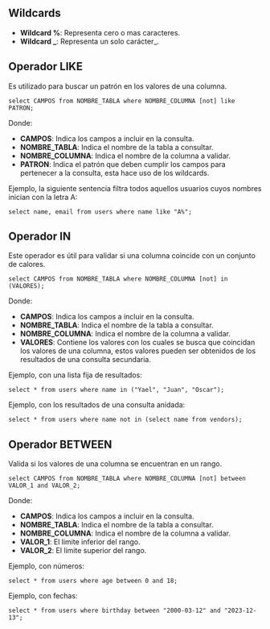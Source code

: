 ## Wildcards

- **Wildcard %**: Representa cero o mas caracteres.
- **Wildcard _**: Representa un solo carácter_.
## Operador LIKE

Es utilizado para buscar un patrón en los valores de una columna.

```
select CAMPOS from NOMBRE_TABLA where NOMBRE_COLUMNA [not] like PATRON;
```

Donde:

- **CAMPOS**: Indica los campos a incluir en la consulta.
- **NOMBRE_TABLA**: Indica el nombre de la tabla a consultar.
- **NOMBRE_COLUMNA**: Indica el nombre de la columna a validar.
- **PATRON**: Indica el patrón que deben cumplir los campos para pertenecer a la consulta, esta hace uso de los wildcards.

Ejemplo, la siguiente sentencia filtra todos aquellos usuarios cuyos nombres inician con la letra A:

```
select name, email from users where name like "A%";
```
## Operador IN

Este operador es útil para validar si una columna coincide con un conjunto de calores.

```
select CAMPOS from NOMBRE_TABLA where NOMBRE_COLUMNA [not] in (VALORES);
```

Donde:

- **CAMPOS**: Indica los campos a incluir en la consulta.
- **NOMBRE_TABLA**: Indica el nombre de la tabla a consultar.
- **NOMBRE_COLUMNA**: Indica el nombre de la columna a validar.
- **VALORES**: Contiene los valores con los cuales se busca que coincidan los valores de una columna, estos valores pueden ser obtenidos de los resultados de una consulta secundaria.

Ejemplo, con una lista fija de resultados:

```
select * from users where name in ("Yael", "Juan", "Oscar");
```

Ejemplo, con los resultados de una consulta anidada:

```
select * from users where name not in (select name from vendors);
```
## Operador BETWEEN

Valida si los valores de una columna se encuentran en un rango.

```
select CAMPOS from NOMBRE_TABLA where NOMBRE_COLUMNA [not] between VALOR_1 and VALOR_2;
```

Donde:

- **CAMPOS**: Indica los campos a incluir en la consulta.
- **NOMBRE_TABLA**: Indica el nombre de la tabla a consultar.
- **NOMBRE_COLUMNA**: Indica el nombre de la columna a validar.
- **VALOR_1**: El limite inferior del rango.
- **VALOR_2**: El limite superior del rango.

Ejemplo, con números:

```
select * from users where age between 0 and 18;
```

Ejemplo, con fechas:

```
select * from users where birthday between "2000-03-12" and "2023-12-13";
```